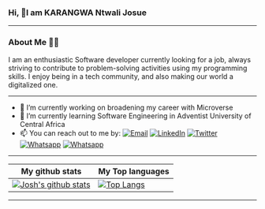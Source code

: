### Hi, 👋I am KARANGWA Ntwali Josue
___
### About Me 👨‍💻
I am an enthusiastic Software developer currently looking for a job, always striving to contribute to problem-solving activities using my programming skills. I enjoy being in a tech community, and also making our world a digitalized one.
___

- 🔭 I’m currently working on broadening my career with Microverse
- 🌱 I’m currently learning Software Engineering in Adventist University of Central Africa
- 📫 You can reach out to me by: 
[![Email](https://img.shields.io/badge/--gmail?label=Gmail&logo=Gmail&style=social)](mailto:kntwalijos@gmail.com)
[![LinkedIn](https://img.shields.io/badge/--linkedin?label=LinkedIn&logo=LinkedIn&style=social)](https://www.linkedin.com/in/karangwa)
[![Twitter](https://img.shields.io/badge/--twitter?label=Twitter&logo=Twitter&style=social)](https://twitter.com/JosueNtwali)
[![Whatsapp](https://img.shields.io/badge/--whatsapp?label=Whatsapp&logo=whatsapp&style=social)](https://api.whatsapp.com/send?phone=+250787413277&text=Hello%20Josh!%20%F0%9F%91%8B%F0%9F%8F%BB)
[![Whatsapp](https://img.shields.io/badge/--angelist?label=AngeLlist&logo=AngelList&style=social)](https://angel.co/u/ntwali-josue)
___

|My github stats|My Top languages
|-|-|
|[![Josh's github stats](https://github-readme-stats.vercel.app/api?username=Ntwali-Josue&show_icons=true&theme=dark&hide_title=true)](https://github.com/Ntwali-Josue)|[![Top Langs](https://github-readme-stats.vercel.app/api/top-langs/?username=Ntwali-Josue&show_icons=true&theme=dark&layout=compact&hide_title=true)](https://github.com/Ntwali-Josue)
___
<!-- ![](https://activity-graph.herokuapp.com/graph?username=Ntwali-Josue&theme=react-dark&area=true) -->
